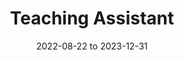 ---
title: "Teaching Assistant"
collection: teaching
type: "Undergraduate and Graduate Level Courses (Radiometry, Interactions between Light and Matter, Human Visual Systems)"
venue: "Rochester Institute of Technology, Imaging Science"
date: 2022-08-22 to 2023-12-31
location: "Rochester, USA"
---
